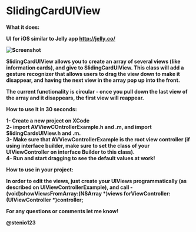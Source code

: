 SlidingCardUIView
=================

<b>What it does:<b/>

UI for iOS similar to Jelly app http://jelly.co/

![Screenshot](http://github.com/stenio123/SlidingCardUIView/raw/master/SlidingCardUIView/screen.gif)

SlidingCardUIView allows you to create an array of several views (like information cards), and give to SlidingCardUIView. This class will add a gesture recognizer that allows users to drag the view down to make it disappear, and having the next view in the array pop up into the front. 

The current functionality is circular - once you pull down the last view of the array and it disappears, the first view will reappear.

<b>How to use it in 30 seconds:<b/>

1- Create a new project on XCode <br/>
2- import AVViewCOntrollerExample.h and .m, and import SlidingCardsUIView.h and .m. <br/>
3- Make sure that AVViewControllerExample is the root view controller (if using interface builder, make sure to set the class of your UIViewController on interface Builder to this class).<br/>
4- Run and start dragging to see the default values at work!<br/>


<b>How to use in your project:<b/>

In order to edit the views, just create your UIViews programmatically (as described on UIViewControllerExample), and call -(void)showViewsFromArray:(NSArray *)views forViewController:(UIViewController *)controller;

For any questions or comments let me know!

@stenio123
